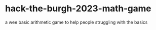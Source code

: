 # hack-the-burgh-2023-math-game
a wee basic arithmetic game to help people struggling with the basics
